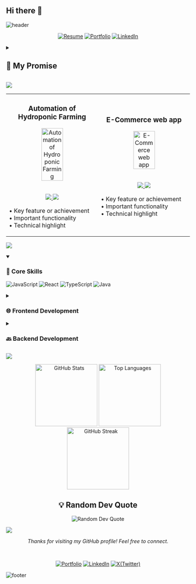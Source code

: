 ## Hi there 👋

<!--
**vivekgourGH/vivekgourGH** is a ✨ _special_ ✨ repository because its README.md (this file) appears on your GitHub profile.

Here are some ideas to get you started:

- 🔭 I’m currently working on ...
- 🌱 I’m currently learning ...
- 👯 I’m looking to collaborate on ...
- 🤔 I’m looking for help with ...
- 💬 Ask me about ...
- 📫 How to reach me: ...
- 😄 Pronouns: ...
- ⚡ Fun fact: ...
-->
![header](https://capsule-render.vercel.app/api?type=waving&color=timeGradient&height=200&section=header&text=Hi%2C%20I%27m%20Vivek%20Gour%20👋&fontSize=50&animation=scaleIn&fontAlignY=35&desc=A%20passionate%20developer%20exploring%20the%20digital%20frontier&descSize=20&descAlignY=55&descAlign=50)

<div align="center">

  [![Resume](https://img.shields.io/badge/Resume-000?style=for-the-badge&logo=adobeacrobatreader&logoColor=red)](Resume2512.pdf)
  [![Portfolio](https://img.shields.io/badge/Portfolio-000?style=for-the-badge&logo=vercel&logoColor=yellow)]()
  [![LinkedIn](https://img.shields.io/badge/LinkedIn-0A66C2?style=for-the-badge&logo=linkedin&logoColor=white)](https://www.linkedin.com/in/vivekgour1/)

</div>

<details>
<summary><h2>🤞 My Promise</h2></summary>

java
while (isAwake) {
    code();
    learn();
    create();
    repeat();
}


</details>

![](https://capsule-render.vercel.app/api?type=venom&height=150&text=🚀%20Featured%20Projects&fontSize=40&color=0:8871e5,100:b678c4&stroke=b678c4)

<!-- Featured Projects Section -->
<table>
<tr>
<td width="50%">
<h3 align="center">Automation of Hydroponic Farming</h3>
<div align="center">  
<a href="#" target="_blank">
<img src="/path/to/project.png" width="50%" alt="Automation of Hydroponic Farming"/>
</a>
<br>
<br>
<p>
<a href="#" target="_blank">
<img src="https://img.shields.io/badge/View_on_GitHub-2ea44f?style=for-the-badge&logo=github"/>
</a>
<a href="#" target="_blank">
<img src="https://img.shields.io/badge/Live_Demo-brightgreen?style=for-the-badge&logo=vercel"/>
</a>
</p>
<p align="left">
• Key feature or achievement<br>
• Important functionality<br>
• Technical highlight
</p>
</div>
</td>
<td width="50%">
<h3 align="center">E-Commerce web app</h3>
<div align="center">  
<a href="#" target="_blank">
<img src="/path/to/project.png" width="50%" alt="E-Commerce web app"/>
</a>
<br>
<br>
<p>
<a href="#" target="_blank">
<img src="https://img.shields.io/badge/View_on_GitHub-2ea44f?style=for-the-badge&logo=github"/>
</a>
<a href="#" target="_blank">
<img src="https://img.shields.io/badge/Live_Demo-brightgreen?style=for-the-badge&logo=vercel"/>
</a>
</p>
<p align="left">
• Key feature or achievement<br>
• Important functionality<br>
• Technical highlight
</p>
</div>
</td>
</tr>
</table>

![](https://capsule-render.vercel.app/api?type=venom&height=150&text=💻%20Tech%20Stack&fontSize=40&color=0:00FFFF,100:1E90FF&stroke=1E90FF)

<details open>
  <summary><h3>🎯 Core Skills</h3></summary>

  ![JavaScript](https://img.shields.io/badge/-JavaScript-blue?style=for-the-badge&logo=javascript&logoColor=white) 
  ![React](https://img.shields.io/badge/-React-blue?style=for-the-badge&logo=react&logoColor=white) 
  ![TypeScript](https://img.shields.io/badge/-TypeScript-blue?style=for-the-badge&logo=typescript&logoColor=white) 
  ![Java](https://img.shields.io/badge/-Java-blue?style=for-the-badge&logo=java&logoColor=white)

</details>


<details>
  <summary><h3>🌐 Frontend Development</h3></summary>

  ![HTML5](https://img.shields.io/badge/-HTML5-blue?style=for-the-badge&logo=html5&logoColor=white) ![CSS3](https://img.shields.io/badge/-CSS3-blue?style=for-the-badge&logo=css3&logoColor=white) ![JavaScript](https://img.shields.io/badge/-JavaScript-blue?style=for-the-badge&logo=javascript&logoColor=white) ![React Native](https://img.shields.io/badge/-React_Native-blue?style=for-the-badge&logo=react-native&logoColor=white)

</details>

<details>
  <summary><h3>🔙 Backend Development</h3></summary>

  ![Node.js](https://img.shields.io/badge/-Node.js-blue?style=for-the-badge&logo=node.js&logoColor=white) ![MySQL](https://img.shields.io/badge/-MySQL-blue?style=for-the-badge&logo=mysql&logoColor=white) ![MongoDB](https://img.shields.io/badge/-MongoDB-blue?style=for-the-badge&logo=mongodb&logoColor=white)

</details>

![](https://capsule-render.vercel.app/api?type=venom&height=150&text=📊%20GitHub%20Stats&fontSize=40&color=0:32CD32,100:006400&stroke=006400)

<div align="center">
  <img src="https://github-readme-stats.vercel.app/api?username=vivekgourGH&show_icons=true&theme=graywhite" alt="GitHub Stats" height="170"/>
  <img src="https://github-readme-stats.vercel.app/api/top-langs/?username=vivekgourGH&layout=compact&theme=graywhite" alt="Top Languages" height="170"/>
</div>

<div align="center">
  <img src="https://github-readme-streak-stats.herokuapp.com/?user=vivekgourGH&theme=graywhite" alt="GitHub Streak" height="170"/>
</div>

<h2 align="center">💡 Random Dev Quote</h2>

<div align="center">
  <img src="https://quotes-github-readme.vercel.app/api?type=horizontal&theme=light" alt="Random Dev Quote"/>
</div>

![](https://capsule-render.vercel.app/api?type=transparent&height=100&text=👩‍💻%20Vivek%20Gour&fontSize=50&fontColor=9370DB&desc=A%20passionate%20developer%20exploring%20the%20digital%20frontier&descSize=20&descAlignY=75&descAlign=60)

<div align="center">
  <p><i>Thanks for visiting my GitHub profile! Feel free to connect.</i></p>
  <br>
</div>

<div align="center">

  [![Portfolio](https://img.shields.io/badge/Portfolio-000?style=for-the-badge&logo=vercel&logoColor=yellow)]()
  [![LinkedIn](https://img.shields.io/badge/LinkedIn-0A66C2?style=for-the-badge&logo=linkedin&logoColor=white)](https://www.linkedin.com/in/vivekgour1/)
  [![X(Twitter)](https://img.shields.io/badge/x-1DA1F2?style=for-the-badge&logo=twitter&logoColor=white)](https://www.x.com/vivekgourtwt/)


</div>

![footer](https://capsule-render.vercel.app/api?type=waving&color=timeGradient&height=100&section=footer)
